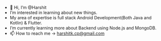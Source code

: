- 👋 Hi, I’m @Harshit
- I’m interested in learning about new things.
- My area of expertise is full stack Android Development(Both Java and Kotlin) & Flutter.
- I’m currently learning more about Backend using Node.js and MongoDB.
- 📫 How to reach me -> harshitk.cp@gmail.com

